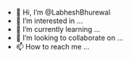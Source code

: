 - 👋 Hi, I’m @LabheshBhurewal
- 👀 I’m interested in ...
- 🌱 I’m currently learning ...
- 💞️ I’m looking to collaborate on ...
- 📫 How to reach me ...

<!---
LabheshBhurewal/LabheshBhurewal is a ✨ special ✨ repository because its `README.md` (this file) appears on your GitHub profile.
You can click the Preview link to take a look at your changes.
--->
